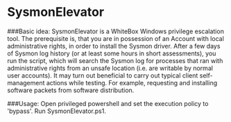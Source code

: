 # SysmonElevator

###Basic idea:
SysmonElevator is a WhiteBox Windows privilege escalation tool. The prerequisite is, that you are in possession of an Account with local administrative rights, in order to install the Sysmon driver. After a few days of Sysmon log history (or at least some hours in short assessments), you run the script, which will search the Sysmon log for processes that ran with administrative rights from an unsafe location (i.e. are writable by normal user accounts). It may turn out beneficial to carry out typical client self-management actions while testing. For example, requesting and installing software packets from software distribution. 

###Usage:
Open privileged powershell and set the execution policy to 'bypass'. Run SysmonElevator.ps1.


